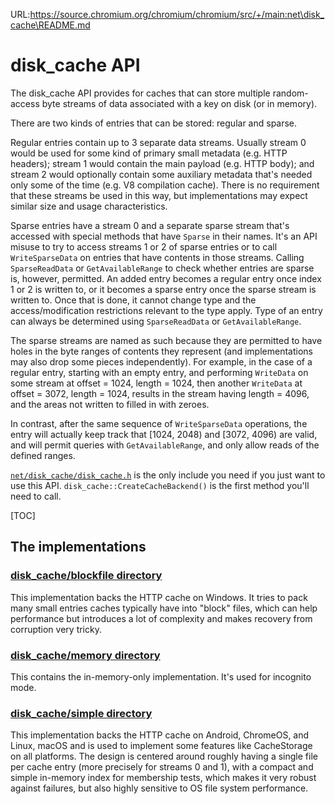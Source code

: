 URL:https://source.chromium.org/chromium/chromium/src/+/main:net\disk_cache\README.md
# disk_cache API

The disk_cache API provides for caches that can store multiple random-access
byte streams of data associated with a key on disk (or in memory).

There are two kinds of entries that can be stored: regular and sparse.

Regular entries contain up to 3 separate data streams.  Usually stream 0
would be used for some kind of primary small metadata (e.g. HTTP headers);
stream 1 would contain the main payload (e.g. HTTP body); and stream 2 would
optionally contain some auxiliary metadata that's needed only some of the time
(e.g. V8 compilation cache).  There is no requirement that these streams be used
in this way, but implementations may expect similar size and usage
characteristics.

Sparse entries have a stream 0 and a separate sparse stream that's accessed with
special methods that have `Sparse` in their names. It's an API misuse to try to
access streams 1 or 2 of sparse entries or to call `WriteSparseData` on entries
that have contents in those streams. Calling `SparseReadData` or
`GetAvailableRange` to check whether entries are sparse is, however, permitted.
An added entry becomes a regular entry once index 1 or 2 is written to, or it
becomes a sparse entry once the sparse stream is written to.  Once that is done,
it cannot change type and the access/modification restrictions relevant to the
type apply.  Type of an entry can always be determined using `SparseReadData` or
`GetAvailableRange`.

The sparse streams are named as such because they are permitted to have holes in
the byte ranges of contents they represent (and implementations may also drop
some pieces independently). For example, in the case of a regular entry,
starting with an empty entry, and performing `WriteData` on some stream at
offset = 1024, length = 1024, then another `WriteData` at offset = 3072,
length = 1024, results in the stream having length = 4096, and the areas not
written to filled in with zeroes.

In contrast, after the same sequence of `WriteSparseData` operations, the entry
will actually keep track that [1024, 2048) and [3072, 4096) are valid, and will
permit queries with `GetAvailableRange`, and only allow reads of the defined
ranges.

[`net/disk_cache/disk_cache.h`](/net/disk_cache/disk_cache.h) is the only
include you need if you just want to use this API.
`disk_cache::CreateCacheBackend()` is the first method you'll need to call.

[TOC]

## The implementations

### [disk_cache/blockfile directory](/net/disk_cache/blockfile/)

This implementation backs the HTTP cache on Windows. It tries to pack
many small entries caches typically have into "block" files, which can help
performance but introduces a lot of complexity and makes recovery from
corruption very tricky.

### [disk_cache/memory directory](/net/disk_cache/memory/)

This contains the in-memory-only implementation.  It's used for incognito
mode.

### [disk_cache/simple directory](/net/disk_cache/simple/)

This implementation backs the HTTP cache on Android, ChromeOS, and Linux,
macOS and is used to implement some features like CacheStorage on all platforms.
The design is centered around roughly having a single file per cache entry (more
precisely for streams 0 and 1), with a compact and simple in-memory index for
membership tests, which makes it very robust against failures, but also highly
sensitive to OS file system performance.
